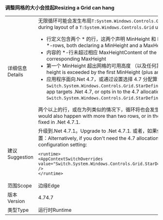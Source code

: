 ### <a name="resizing-a-grid-can-hang"></a><span data-ttu-id="4e7fd-101">调整网格的大小会挂起</span><span class="sxs-lookup"><span data-stu-id="4e7fd-101">Resizing a Grid can hang</span></span>

|   |   |
|---|---|
|<span data-ttu-id="4e7fd-102">详细信息</span><span class="sxs-lookup"><span data-stu-id="4e7fd-102">Details</span></span>|<span data-ttu-id="4e7fd-103">无限循环可能会发生布局<code>T:System.Windows.Controls.Grid</code>下列情况下：</span><span class="sxs-lookup"><span data-stu-id="4e7fd-103">An infinite loop can occur during layout of a <code>T:System.Windows.Controls.Grid</code> under the following circumstances:</span></span><ul><li><span data-ttu-id="4e7fd-104">行定义包含两个 \* 的行，这两个声明 MinHeight 和 MaxHeight。</span><span class="sxs-lookup"><span data-stu-id="4e7fd-104">Row definitions contain two \*-rows, both declaring a MinHeight and a MaxHeight.</span></span></li><li><span data-ttu-id="4e7fd-105">内容的 \*-行未超过相应 MaxHeight</span><span class="sxs-lookup"><span data-stu-id="4e7fd-105">Content of the \*-rows doesn't exceed the corresponding MaxHeight</span></span></li><li><span data-ttu-id="4e7fd-106">第一个 MinHeight 超出网格的可用高度 （以及任何其他修复或自动行）</span><span class="sxs-lookup"><span data-stu-id="4e7fd-106">The Grid's available height is exceeded by the first MinHeight (plus any other fixed or Auto rows)</span></span></li><li><span data-ttu-id="4e7fd-107">应用程序面向.Net 4.7，或通过设置选择 4.7 分配算法 <code>Switch.System.Windows.Controls.Grid.StarDefinitionsCanExceedAvailableSpace=false</code></span><span class="sxs-lookup"><span data-stu-id="4e7fd-107">The app targets .Net 4.7, or opts in to the 4.7 allocation algorithm by setting <code>Switch.System.Windows.Controls.Grid.StarDefinitionsCanExceedAvailableSpace=false</code></span></span></li></ul><span data-ttu-id="4e7fd-108">两个以上的行，或在为列类似的情况下，循环将也会发生。在.Net 4.7.1 解决该问题。</span><span class="sxs-lookup"><span data-stu-id="4e7fd-108">The loop would also happen with more than two rows, or in the analogous case for columns.The issue is fixed in .Net 4.7.1.</span></span>|
|<span data-ttu-id="4e7fd-109">建议</span><span class="sxs-lookup"><span data-stu-id="4e7fd-109">Suggestion</span></span>|<span data-ttu-id="4e7fd-110">升级到.Net 4.7.1。</span><span class="sxs-lookup"><span data-stu-id="4e7fd-110">Upgrade to .Net 4.7.1.</span></span>  <span data-ttu-id="4e7fd-111">或者，如果你不需要 4.7 分配算法可以使用以下配置设置：</span><span class="sxs-lookup"><span data-stu-id="4e7fd-111">Alternatively, if you don't need the 4.7 allocation algorithm you can use the following configuration setting:</span></span><pre><code class="language-xml">&lt;runtime&gt;&#13;&#10;&lt;AppContextSwitchOverrides value=&quot;Switch.System.Windows.Controls.Grid.StarDefinitionsCanExceedAvailableSpace=true&quot; /&gt;&#13;&#10;&lt;/runtime&gt;&#13;&#10;</code></pre>|
|<span data-ttu-id="4e7fd-112">范围</span><span class="sxs-lookup"><span data-stu-id="4e7fd-112">Scope</span></span>|<span data-ttu-id="4e7fd-113">边缘</span><span class="sxs-lookup"><span data-stu-id="4e7fd-113">Edge</span></span>|
|<span data-ttu-id="4e7fd-114">版本</span><span class="sxs-lookup"><span data-stu-id="4e7fd-114">Version</span></span>|<span data-ttu-id="4e7fd-115">4.7</span><span class="sxs-lookup"><span data-stu-id="4e7fd-115">4.7</span></span>|
|<span data-ttu-id="4e7fd-116">类型</span><span class="sxs-lookup"><span data-stu-id="4e7fd-116">Type</span></span>|<span data-ttu-id="4e7fd-117">运行时</span><span class="sxs-lookup"><span data-stu-id="4e7fd-117">Runtime</span></span>|

